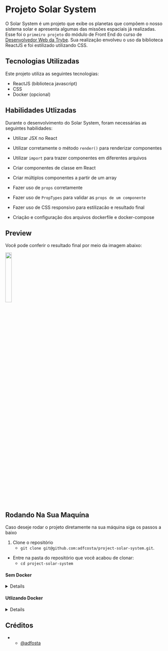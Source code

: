 # Projeto Solar System

  O Solar System é um projeto que exibe os planetas que compõem o nosso sistema solar e apresenta algumas das missões espaciais já realizadas. Esse foi  o `primeiro projeto` do módulo de Front End do curso de [Desenvolvedor Web da Trybe](https://www.betrybe.com/formacao-desenvolvimento-web). Sua realização envolveu o uso da biblioteca ReactJS e foi estilizado utilizando CSS.
  
## Tecnologias Utilizadas
  Este projeto utiliza as seguintes tecnologias:
  
  * ReactJS (biblioteca javascript)
  * CSS
  * Docker (opcional)
  
## Habilidades Utlizadas

  Durante o desenvolvimento do Solar System, foram necessárias as seguintes habilidades:
  
  * Utilizar JSX no React

  * Utilizar corretamente o método `render()` para renderizar componentes

  * Utilizar `import` para trazer componentes em diferentes arquivos

  * Criar componentes de classe em React

  * Criar múltiplos componentes a partir de um array

  * Fazer uso de `props` corretamente

  * Fazer uso de `PropTypes` para validar as `props de um componente`

  * Fazer uso de CSS responsivo para estilizacão e resultado final

  * Criação e configuração dos arquivos dockerfile e docker-compose

  ## Preview
  
  Você pode conferir o resultado final por meio da imagem abaixo:

[<img src="screenshot.png" width=20% />](https://github.com/adfcosta/project-solar-system/blob/main/screenshot.png)

## Rodando Na Sua Maquína
Caso deseje rodar o projeto diretamente na sua máquina siga os passos a baixo

1. Clone o repositório
    * `git clone git@github.com:adfcosta/project-solar-system.git`.
  * Entre na pasta do repositório que você acabou de clonar:
    * `cd project-solar-system`

#### Sem Docker
<details>
  
2. Instale as dependências e inicialize o projeto
  * Instale as dependências:
    * `npm install`
  * Inicialize o projeto:
    * `npm start` (O seu navegador provavemente será iniciado abrirá a página do Solar System)
  * Parando a execução:
    * `npm stop` (encerra sua execucão)
  
</details>

#### Utlizando Docker
<details>
  
2. Iniciando com Docker
  * No Terminal digite:
    * `docker-compose up -d`
  * Tente acessar a aplição no seu navegador digitando:
    * `http://localhost:3000/`
  * Caso ocorra algum erro, verifique se existem outros containers ou aplicações utilizando a porta:
    * `3000`
  * Para encerrar a aplição digite em seu terminal
    * `docker-compose down` 
  
</details>

 ## Créditos
  - - [@adfosta](https://github.com/adfcosta)
